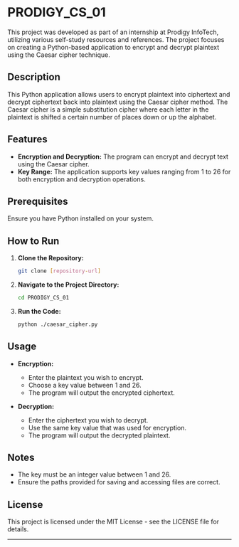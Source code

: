 # PRODIGY_CS_01

This project was developed as part of an internship at Prodigy InfoTech, utilizing various self-study resources and references. The project focuses on creating a Python-based application to encrypt and decrypt plaintext using the Caesar cipher technique.

## Description

This Python application allows users to encrypt plaintext into ciphertext and decrypt ciphertext back into plaintext using the Caesar cipher method. The Caesar cipher is a simple substitution cipher where each letter in the plaintext is shifted a certain number of places down or up the alphabet.

## Features

- **Encryption and Decryption:** The program can encrypt and decrypt text using the Caesar cipher.
- **Key Range:** The application supports key values ranging from 1 to 26 for both encryption and decryption operations.

## Prerequisites

Ensure you have Python installed on your system.

## How to Run

1. **Clone the Repository:**
   ```sh
   git clone [repository-url]
   ```
2. **Navigate to the Project Directory:**
   ```sh
   cd PRODIGY_CS_01
   ```
3. **Run the Code:**
   ```sh
   python ./caesar_cipher.py
   ```

## Usage

- **Encryption:**
  - Enter the plaintext you wish to encrypt.
  - Choose a key value between 1 and 26.
  - The program will output the encrypted ciphertext.

- **Decryption:**
  - Enter the ciphertext you wish to decrypt.
  - Use the same key value that was used for encryption.
  - The program will output the decrypted plaintext.

## Notes

- The key must be an integer value between 1 and 26.
- Ensure the paths provided for saving and accessing files are correct.

## License

This project is licensed under the MIT License - see the LICENSE file for details.

---

